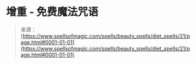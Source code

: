 <!--yml

category: 未分类

date: 2024-06-12 18:32:46

-->

# 增重 - 免费魔法咒语

> 来源：[https://www.spellsofmagic.com/spells/beauty_spells/diet_spells/21/page.html#0001-01-01](https://www.spellsofmagic.com/spells/beauty_spells/diet_spells/21/page.html#0001-01-01)
